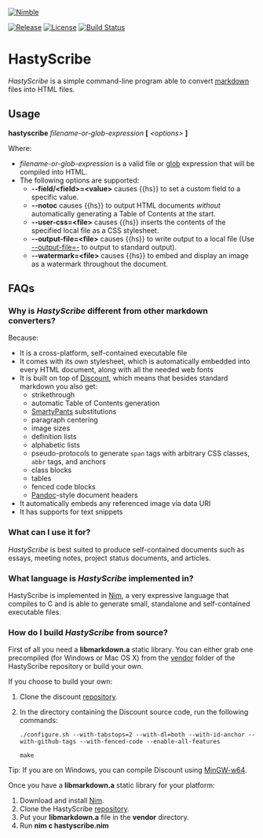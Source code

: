[![Nimble](https://raw.githubusercontent.com/yglukhov/nimble-tag/master/nimble.png)](https://github.com/h3rald/hastyscribe)

[![Release](https://img.shields.io/github/release/h3rald/hastyscribe.svg?maxAge=2592000)](https://github.com/h3rald/hastyscribe)
[![License](https://img.shields.io/badge/license-MIT-blue.svg)](https://raw.githubusercontent.com/h3rald/hastyscribe/master/LICENSE)
[![Build Status](https://img.shields.io/travis/h3rald/hastyscribe.svg)](https://travis-ci.org/h3rald/hastyscribe)

# HastyScribe

_HastyScribe_ is a simple command-line program able to convert [markdown](http://daringfireball.net/projects/markdown) files into HTML files.

## Usage

**hastyscribe** _filename-or-glob-expression_ **[** _\<options\>_ **]**

Where:

  * _filename-or-glob-expression_ is a valid file or [glob](http://en.wikipedia.org/wiki/Glob_(programming)) expression that will be compiled into HTML.
  * The following options are supported:
    * **\-\-field/&lt;field&gt;=&lt;value&gt;** causes {{hs}} to set a custom field to a specific value.
    * **\-\-notoc** causes {{hs}} to output HTML documents _without_ automatically generating a Table of Contents at the start.
    * **\-\-user-css=&lt;file&gt;** causes {{hs}} inserts the contents of the specified local file as a CSS stylesheet. 
    * **\-\-output-file=&lt;file&gt;** causes {{hs}} to write output to a local file (Use [\-\-output-file=-](class:opt) to output to standard output).
    * **\-\-watermark=&lt;file&gt;** causes {{hs}} to embed and display an image as a watermark throughout the document. 

## FAQs

### Why is _HastyScribe_ different from other markdown converters?

Because:

* It is a cross-platform, self-contained executable file
* It comes with its own stylesheet, which is automatically embedded into every HTML document, along with all the needed web fonts
* It is built on top of [Discount](http://www.pell.portland.or.us/~orc/Code/discount/), which means that besides standard markdown you also get:
  * strikethrough
  * automatic Table of Contents generation
  * [SmartyPants](http://daringfireball.net/projects/smartypants/) substitutions
  * paragraph centering
  * image sizes
  * definition lists
  * alphabetic lists
  * pseudo-protocols to generate `span` tags with arbitrary CSS classes, `abbr` tags, and anchors
  * class blocks
  * tables
  * fenced code blocks
  * [Pandoc](http://johnmacfarlane.net/pandoc/)-style document headers
* It automatically embeds any referenced image via data URI
* It has supports for text snippets

### What can I use it for?

_HastyScribe_ is best suited to produce self-contained documents such as essays, meeting notes, project status documents, and articles.

### What language is _HastyScribe_ implemented in?

HastyScribe is implemented in [Nim][nim], a very expressive language that compiles to C and is able to generate small, standalone and self-contained executable files.

### How do I build _HastyScribe_ from source?

First of all you need a **libmarkdown.a** static library. You can either grab one precompiled (for Windows or Mac OS X) from the [vendor](https://github.com/h3rald/hastyscribe/blob/master/vendor) folder of the HastyScribe repository or build your own. 

If you choose to build your own:

1. Clone the discount [repository](https://github.com/Orc/discount).
2. In the directory containing the Discount source code, run the following commands:

   ```
   ./configure.sh --with-tabstops=2 --with-dl=both --with-id-anchor --with-github-tags --with-fenced-code --enable-all-features

   make
   ```

  Tip: If you are on Windows, you can compile Discount using [MinGW-w64](http://mingw-w64.yaxm.org/doku.php).

Once you have a **libmarkdown.a** static library for your platform:

1. Download and install [Nim][nim].
2. Clone the HastyScribe [repository](https://github.com/h3rald/hastyscribe).
3. Put your **libmarkdown.a** file in the **vendor** directory.
4. Run **nim c hastyscribe.nim**

[nim]: http://nim-lang.org/
